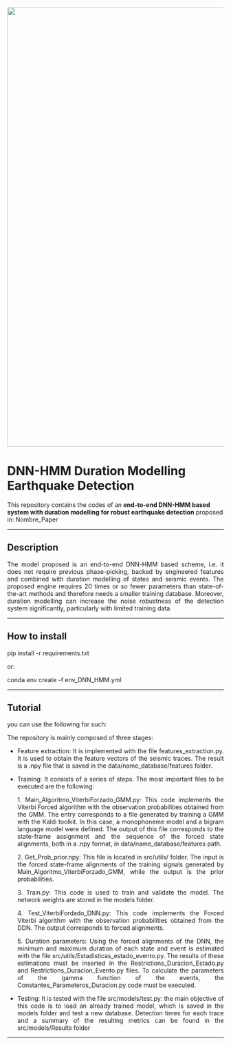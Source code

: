 <img src="http://www.lptv.cl/wp-content/uploads/2017/08/LOGO_2017_740x150.png" width="1020">

# DNN-HMM Duration Modelling Earthquake Detection

This repository contains the codes of an **end-to-end DNN-HMM based system with duration modelling for robust earthquake detection** proposed in: Nombre_Paper

--------------
## Description
<p align="justify"> 
The model proposed is an end-to-end DNN-HMM based scheme, i.e. it does not require previous phase-picking, backed by engineered features and combined with duration modelling of states and seismic events. The proposed engine requires 20 times or so fewer parameters than state-of-the-art methods and therefore needs a smaller training database. Moreover, duration modelling can increase the noise robustness of the detection system significantly, particularly with limited training data.</p>

--------------
## How to install 

pip install -r requirements.txt

or:

conda env create -f env_DNN_HMM.yml

--------------
## Tutorial


you can use the following for such:


<p align="justify"> The repository is mainly composed of three stages: </p>

- <p align="justify"> Feature extraction: It is implemented with the file features_extraction.py. It is used to obtain the feature vectors of the seismic traces. The result is a .npy file that is saved in the data/name_database/features folder.

- <p align="justify"> Training: It consists of a series of steps. The most important files to be executed are the following:</p>
    <p align="justify">1.  Main_Algoritmo_ViterbiForzado_GMM.py: This code implements the Viterbi Forced algorithm with the observation probabilities obtained from the GMM. The entry corresponds to a file generated by training a GMM with the Kaldi toolkit. In this case, a monophoneme model and a bigram language model were defined. The output of this file corresponds to the state-frame assignment and the sequence of the forced state alignments, both in a .npy format, in data/name_database/features path.</p>
    <p align="justify">2. Get_Prob_prior.npy: This file is located in  src/utils/ folder. The input is the forced state-frame alignments of the training signals generated by Main_Algoritmo_ViterbiForzado_GMM, while the output is the prior probabilities.</p>
    <p align="justify">3. Train.py: This code is used to train and validate the model. The network weights are stored in the models folder.</p>
    <p align="justify">4. Test_ViterbiFordado_DNN.py: This code implements the Forced Viterbi algorithm with the observation probabilities obtained from the DDN. The output corresponds to forced alignments.</p>
    <p align="justify">5. Duration parameters: Using the forced alignments of the DNN, the minimum and maximum duration of each state and event is estimated with the file src/utils/Estadisticas_estado_evento.py. The results of these estimations must be inserted in the Restrictions_Duracion_Estado.py and Restrictions_Duracion_Evento.py files. To calculate the parameters of the gamma function of the events, the Constantes_Parameteros_Duracion.py code must be executed.</p>

-  <p align="justify"> Testing: It is tested with the file src/models/test.py: the main objective of this code is to load an already trained model, which is saved in the models folder and test a new database. Detection times for each trace and a summary of the resulting metrics can be found in the src/models/Results folder</p>


--------------
